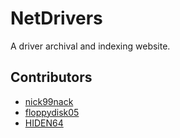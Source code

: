 # NetDrivers

A driver archival and indexing website.

## Contributors
- [nick99nack](https://github.com/nick99nack)
- [floppydisk05](https://github.com/floppydisk05)
- [HIDEN64](https://github.com/HIDEN64)
